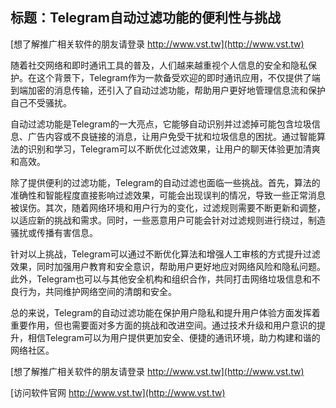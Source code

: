 ## **标题：Telegram自动过滤功能的便利性与挑战**

[想了解推广相关软件的朋友请登录 http://www.vst.tw](http://www.vst.tw)

随着社交网络和即时通讯工具的普及，人们越来越重视个人信息的安全和隐私保护。在这个背景下，Telegram作为一款备受欢迎的即时通讯应用，不仅提供了端到端加密的消息传输，还引入了自动过滤功能，帮助用户更好地管理信息流和保护自己不受骚扰。

自动过滤功能是Telegram的一大亮点，它能够自动识别并过滤掉可能包含垃圾信息、广告内容或不良链接的消息，让用户免受干扰和垃圾信息的困扰。通过智能算法的识别和学习，Telegram可以不断优化过滤效果，让用户的聊天体验更加清爽和高效。

除了提供便利的过滤功能，Telegram的自动过滤也面临一些挑战。首先，算法的准确性和智能程度直接影响过滤效果，可能会出现误判的情况，导致一些正常消息被误伤。其次，随着网络环境和用户行为的变化，过滤规则需要不断更新和调整，以适应新的挑战和需求。同时，一些恶意用户可能会针对过滤规则进行绕过，制造骚扰或传播有害信息。

针对以上挑战，Telegram可以通过不断优化算法和增强人工审核的方式提升过滤效果，同时加强用户教育和安全意识，帮助用户更好地应对网络风险和隐私问题。此外，Telegram也可以与其他安全机构和组织合作，共同打击网络垃圾信息和不良行为，共同维护网络空间的清朗和安全。

总的来说，Telegram的自动过滤功能在保护用户隐私和提升用户体验方面发挥着重要作用，但也需要面对多方面的挑战和改进空间。通过技术升级和用户意识的提升，相信Telegram可以为用户提供更加安全、便捷的通讯环境，助力构建和谐的网络社区。

[想了解推广相关软件的朋友请登录 http://www.vst.tw](http://www.vst.tw)


[访问软件官网 http://www.vst.tw](http://www.vst.tw)
